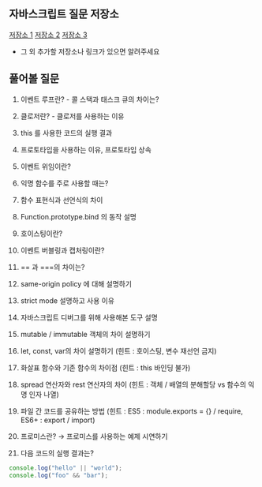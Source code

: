 ## 자바스크립트 질문 저장소

[저장소 1](https://github.com/h5bp/Front-end-Developer-Interview-Questions/blob/master/src/questions/javascript-questions.md)
[저장소 2](https://github.com/JaeYeopHan/Interview_Question_for_Beginner/tree/master/JavaScript)
[저장소 3](https://github.com/WeareSoft/tech-interview/blob/master/contents/javascript.md)

- 그 외 추가할 저장소나 링크가 있으면 알려주세요

## 풀어볼 질문

1. 이벤트 루프란? - 콜 스택과 태스크 큐의 차이는?

2. 클로저란? - 클로저를 사용하는 이유

3. this 를 사용한 코드의 실행 결과

4. 프로토타입을 사용하는 이유, 프로토타입 상속

5. 이벤트 위임이란?

6. 익명 함수를 주로 사용할 때는?

7. 함수 표현식과 선언식의 차이

8. Function.prototype.bind 의 동작 설명

9. 호이스팅이란?

10. 이벤트 버블링과 캡처링이란?

11. == 과 ===의 차이는?

12. same-origin policy 에 대해 설명하기

13. strict mode 설명하고 사용 이유

14. 자바스크립트 디버그를 위해 사용해본 도구 설명

15. mutable / immutable 객체의 차이 설명하기

16. let, const, var의 차이 설명하기 (힌트 : 호이스팅, 변수 재선언 금지)

17. 화살표 함수와 기존 함수의 차이점 (힌트 : this 바인딩 불가)

18. spread 연산자와 rest 연산자의 차이 (힌트 : 객체 / 배열의 분해할당 vs 함수의 익명 인자 나열)

19. 파일 간 코드를 공유하는 방법 (힌트 : ES5 : module.exports = {} / require, ES6+ : export / import)

20. 프로미스란? → 프로미스를 사용하는 예제 시연하기

21. 다음 코드의 실행 결과는?

```jsx
console.log("hello" || "world");
console.log("foo" && "bar");
```
